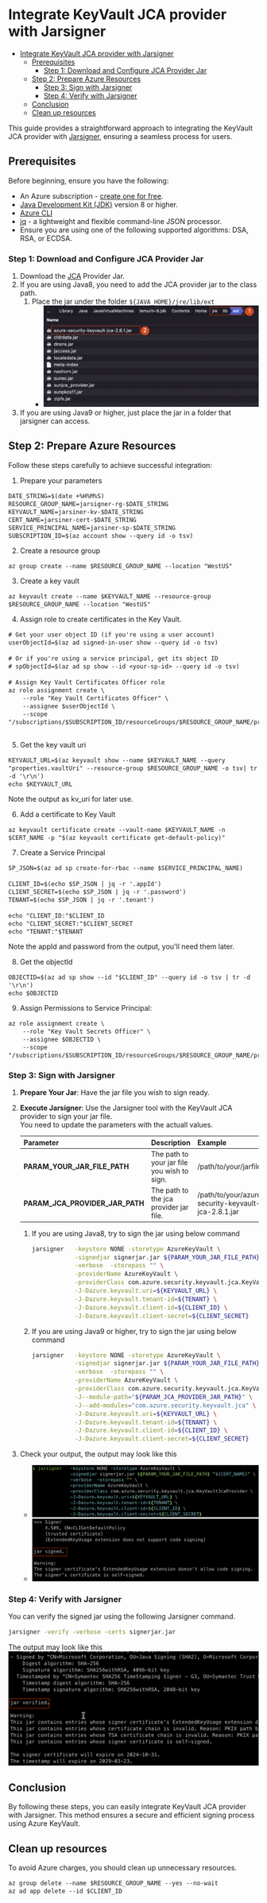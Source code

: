<!-- Refer to https://github.com/Azure/azure-sdk-for-java/issues/35677  -->
# Integrate KeyVault JCA provider with Jarsigner

- [Integrate KeyVault JCA provider with Jarsigner](#integrate-keyvault-jca-provider-with-jarsigner)
    * [Prerequisites](#prerequisites)
        + [Step 1: Download and Configure JCA Provider Jar](#step-1--download-and-configure-jca-provider-jar)
    * [Step 2: Prepare Azure Resources](#step-2--prepare-azure-resources)
        + [Step 3: Sign with Jarsigner](#step-3--sign-with-jarsigner)
        + [Step 4: Verify with Jarsigner](#step-4--verify-with-jarsigner)
    * [Conclusion](#conclusion)
    * [Clean up resources](#clean-up-resources)

This guide provides a straightforward approach to integrating the KeyVault JCA provider with [Jarsigner](https://docs.oracle.com/javase/8/docs/technotes/tools/unix/jarsigner.html), ensuring a seamless process for users.

## Prerequisites
Before beginning, ensure you have the following:

- An Azure subscription - [create one for free](https://azure.microsoft.com/free).
- [Java Development Kit (JDK)](/java/azure/jdk/) version 8 or higher.
- [Azure CLI](/cli/azure/install-azure-cli)
- [jq](https://stedolan.github.io/jq/download/) - a lightweight and flexible command-line JSON processor.
- Ensure you are using one of the following supported algorithms: DSA, RSA, or ECDSA.

### Step 1: Download and Configure JCA Provider Jar

1. Download the [JCA](https://repo1.maven.org/maven2/com/azure/azure-security-keyvault-jca/2.8.1/azure-security-keyvault-jca-2.8.1.jar) Provider Jar.
2. If you are using Java8, you need to add the JCA provider jar to the class path.
    1. Place the jar under the folder `${JAVA_HOME}/jre/lib/ext`
        - ![img.jpg](../Ressources/JCA/place_jar.jpg)
3. If you are using Java9 or higher, just place the jar in a folder that jarsigner can access.
        
## Step 2: Prepare Azure Resources

Follow these steps carefully to achieve successful integration:

1. Prepare your parameters
```shell
DATE_STRING=$(date +%H%M%S)
RESOURCE_GROUP_NAME=jarsigner-rg-$DATE_STRING
KEYVAULT_NAME=jarsiner-kv-$DATE_STRING
CERT_NAME=jarsiner-cert-$DATE_STRING
SERVICE_PRINCIPAL_NAME=jarsiner-sp-$DATE_STRING
SUBSCRIPTION_ID=$(az account show --query id -o tsv)
```
2. Create a resource group

```shell
az group create --name $RESOURCE_GROUP_NAME --location "WestUS"
```

3. Create a key vault

```shell
az keyvault create --name $KEYVAULT_NAME --resource-group $RESOURCE_GROUP_NAME --location "WestUS"
```

4. Assign role to create certificates in the Key Vault.

```shell
# Get your user object ID (if you're using a user account)
userObjectId=$(az ad signed-in-user show --query id -o tsv)

# Or if you're using a service principal, get its object ID
# spObjectId=$(az ad sp show --id <your-sp-id> --query id -o tsv)

# Assign Key Vault Certificates Officer role
az role assignment create \
    --role "Key Vault Certificates Officer" \
    --assignee $userObjectId \
    --scope "/subscriptions/$SUBSCRIPTION_ID/resourceGroups/$RESOURCE_GROUP_NAME/providers/Microsoft.KeyVault/vaults/$KEYVAULT_NAME"
    

```

5. Get the key vault uri

```shell
KEYVAULT_URL=$(az keyvault show --name $KEYVAULT_NAME --query "properties.vaultUri" --resource-group $RESOURCE_GROUP_NAME -o tsv| tr -d '\r\n')
echo $KEYVAULT_URL
```
Note the output as kv_uri for later use.

6. Add a certificate to Key Vault

```shell
az keyvault certificate create --vault-name $KEYVAULT_NAME -n $CERT_NAME -p "$(az keyvault certificate get-default-policy)"
```

7. Create a Service Principal

```shell
SP_JSON=$(az ad sp create-for-rbac --name $SERVICE_PRINCIPAL_NAME)

CLIENT_ID=$(echo $SP_JSON | jq -r '.appId')
CLIENT_SECRET=$(echo $SP_JSON | jq -r '.password')
TENANT=$(echo $SP_JSON | jq -r '.tenant')

echo "CLIENT_ID:"$CLIENT_ID
echo "CLIENT_SECRET:"$CLIENT_SECRET
echo "TENANT:"$TENANT

```
Note the appId and password from the output, you'll need them later.

8. Get the objectId

```shell
OBJECTID=$(az ad sp show --id "$CLIENT_ID" --query id -o tsv | tr -d '\r\n')
echo $OBJECTID
```

9. Assign Permissions to Service Principal:

```shell
az role assignment create \
    --role "Key Vault Secrets Officer" \
    --assignee $OBJECTID \
    --scope "/subscriptions/$SUBSCRIPTION_ID/resourceGroups/$RESOURCE_GROUP_NAME/providers/Microsoft.KeyVault/vaults/$KEYVAULT_NAME"

```


### Step 3: Sign with Jarsigner

1. **Prepare Your Jar**: Have the jar file you wish to sign ready.
2. **Execute Jarsigner**: Use the Jarsigner tool with the KeyVault JCA provider to sign your jar file.  
    You need to update the parameters with the actuall values.   

    | Parameter | Description |Example|
    |---|---|---|
    | **PARAM_YOUR_JAR_FILE_PATH** | The path to your jar file you wish to sign. | /path/to/your/jarfile.jar |
    | **PARAM_JCA_PROVIDER_JAR_PATH** | The path to the jca provider jar file. | /path/to/your/azure-security-keyvault-jca-2.8.1.jar |

    1. If you are using Java8, try to sign the jar using below command
         ```bash
         jarsigner   -keystore NONE -storetype AzureKeyVault \
                     -signedjar signerjar.jar ${PARAM_YOUR_JAR_FILE_PATH} "${CERT_NAME}" \
                     -verbose  -storepass "" \
                     -providerName AzureKeyVault \
                     -providerClass com.azure.security.keyvault.jca.KeyVaultJcaProvider \
                     -J-Dazure.keyvault.uri=${KEYVAULT_URL} \
                     -J-Dazure.keyvault.tenant-id=${TENANT} \
                     -J-Dazure.keyvault.client-id=${CLIENT_ID} \
                     -J-Dazure.keyvault.client-secret=${CLIENT_SECRET}
         ```

    2. If you are using Java9 or higher, try to sign the jar using below command
         ```bash
         jarsigner   -keystore NONE -storetype AzureKeyVault \
                     -signedjar signerjar.jar ${PARAM_YOUR_JAR_FILE_PATH} "${CERT_NAME}" \
                     -verbose  -storepass "" \
                     -providerName AzureKeyVault \
                     -providerClass com.azure.security.keyvault.jca.KeyVaultJcaProvider \
                     -J--module-path="${PARAM_JCA_PROVIDER_JAR_PATH}" \
                     -J--add-modules="com.azure.security.keyvault.jca" \
                     -J-Dazure.keyvault.uri=${KEYVAULT_URL} \
                     -J-Dazure.keyvault.tenant-id=${TENANT} \
                     -J-Dazure.keyvault.client-id=${CLIENT_ID} \
                     -J-Dazure.keyvault.client-secret=${CLIENT_SECRET}
         ```
3. Check your output, the output may look like this
    - ![Alt text](../Ressources/JCA/sign_1.jpg)
    - ![Alt text](../Ressources/JCA/sign_2.jpg)


### Step 4: Verify with Jarsigner
You can verify the signed jar using the following Jarsigner command.
```bash
jarsigner -verify -verbose -certs signerjar.jar
```
The output may look like this
![Alt text](../Ressources/JCA/verify_1.jpg)

## Conclusion

By following these steps, you can easily integrate KeyVault JCA provider with Jarsigner. This method ensures a secure and efficient signing process using Azure KeyVault.

## Clean up resources
To avoid Azure charges, you should clean up unnecessary resources.  

```shell
az group delete --name $RESOURCE_GROUP_NAME --yes --no-wait
az ad app delete --id $CLIENT_ID
```


